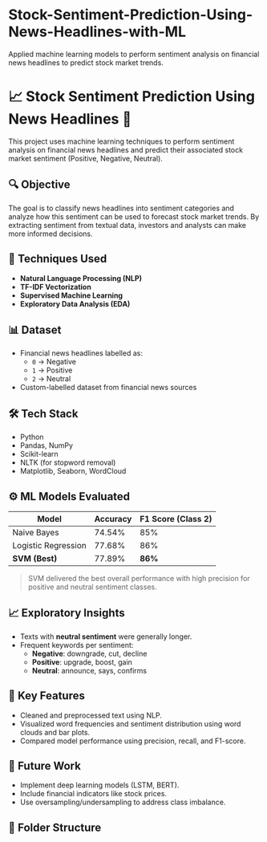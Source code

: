 # Stock-Sentiment-Prediction-Using-News-Headlines-with-ML
Applied machine learning models to perform sentiment analysis on financial news headlines to predict stock market trends.


# 📈 Stock Sentiment Prediction Using News Headlines 📰

This project uses machine learning techniques to perform sentiment analysis on financial news headlines and predict their associated stock market sentiment (Positive, Negative, Neutral).

## 🔍 Objective

The goal is to classify news headlines into sentiment categories and analyze how this sentiment can be used to forecast stock market trends. By extracting sentiment from textual data, investors and analysts can make more informed decisions.

## 🧠 Techniques Used

- **Natural Language Processing (NLP)**
- **TF-IDF Vectorization**
- **Supervised Machine Learning**
- **Exploratory Data Analysis (EDA)**

## 📊 Dataset

- Financial news headlines labelled as:
  - `0` → Negative
  - `1` → Positive
  - `2` → Neutral
- Custom-labelled dataset from financial news sources

## 🛠️ Tech Stack

- Python
- Pandas, NumPy
- Scikit-learn
- NLTK (for stopword removal)
- Matplotlib, Seaborn, WordCloud

## ⚙️ ML Models Evaluated

| Model              | Accuracy | F1 Score (Class 2) |
|--------------------|----------|--------------------|
| Naive Bayes        | 74.54%   | 85%                |
| Logistic Regression| 77.68%   | 86%                |
| **SVM (Best)**     | 77.89%   | **86%**            |

> SVM delivered the best overall performance with high precision for positive and neutral sentiment classes.

## 📈 Exploratory Insights

- Texts with **neutral sentiment** were generally longer.
- Frequent keywords per sentiment:
  - **Negative**: downgrade, cut, decline
  - **Positive**: upgrade, boost, gain
  - **Neutral**: announce, says, confirms

## 📌 Key Features

- Cleaned and preprocessed text using NLP.
- Visualized word frequencies and sentiment distribution using word clouds and bar plots.
- Compared model performance using precision, recall, and F1-score.

## 🔄 Future Work

- Implement deep learning models (LSTM, BERT).
- Include financial indicators like stock prices.
- Use oversampling/undersampling to address class imbalance.

## 📁 Folder Structure

